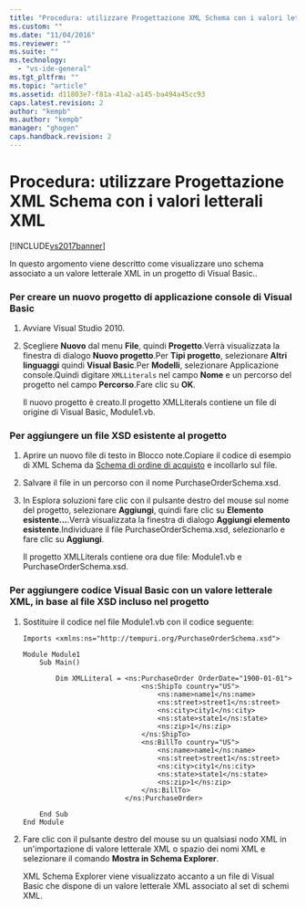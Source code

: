 ```yaml
---
title: "Procedura: utilizzare Progettazione XML Schema con i valori letterali XML | Microsoft Docs"
ms.custom: ""
ms.date: "11/04/2016"
ms.reviewer: ""
ms.suite: ""
ms.technology: 
  - "vs-ide-general"
ms.tgt_pltfrm: ""
ms.topic: "article"
ms.assetid: d11803e7-f81a-41a2-a145-ba494a45cc93
caps.latest.revision: 2
author: "kempb"
ms.author: "kempb"
manager: "ghogen"
caps.handback.revision: 2
---
```

# Procedura: utilizzare Progettazione XML Schema con i valori letterali XML
[!INCLUDE[vs2017banner](../code-quality/includes/vs2017banner.md)]

In questo argomento viene descritto come visualizzare uno schema associato a un valore letterale XML in un progetto di Visual Basic..  
  
### Per creare un nuovo progetto di applicazione console di Visual Basic  
  
1.  Avviare Visual Studio 2010.  
  
2.  Scegliere **Nuovo** dal menu **File**, quindi **Progetto**.Verrà visualizzata la finestra di dialogo **Nuovo progetto**.Per **Tipi progetto**, selezionare **Altri linguaggi** quindi **Visual Basic**.Per **Modelli**, selezionare Applicazione console.Quindi digitare `XMLLiterals` nel campo **Nome** e un percorso del progetto nel campo **Percorso**.Fare clic su **OK**.  
  
     Il nuovo progetto è creato.Il progetto XMLLiterals contiene un file di origine di Visual Basic, Module1.vb.  
  
### Per aggiungere un file XSD esistente al progetto  
  
1.  Aprire un nuovo file di testo in Blocco note.Copiare il codice di esempio di XML Schema da [Schema di ordine di acquisto](../xml-tools/sample-xsd-file-simple-schema.md) e incollarlo sul file.  
  
2.  Salvare il file in un percorso con il nome PurchaseOrderSchema.xsd.  
  
3.  In Esplora soluzioni fare clic con il pulsante destro del mouse sul nome del progetto, selezionare **Aggiungi**, quindi fare clic su **Elemento esistente...**.Verrà visualizzata la finestra di dialogo **Aggiungi elemento esistente**.Individuare il file PurchaseOrderSchema.xsd, selezionarlo e fare clic su **Aggiungi**.  
  
     Il progetto XMLLiterals contiene ora due file: Module1.vb e PurchaseOrderSchema.xsd.  
  
### Per aggiungere codice Visual Basic con un valore letterale XML, in base al file XSD incluso nel progetto  
  
1.  Sostituire il codice nel file Module1.vb con il codice seguente:  
  
    ```  
    Imports <xmlns:ns="http://tempuri.org/PurchaseOrderSchema.xsd">  
  
    Module Module1  
        Sub Main()  
  
            Dim XMLLiteral = <ns:PurchaseOrder OrderDate="1900-01-01">  
                                 <ns:ShipTo country="US">  
                                     <ns:name>name1</ns:name>  
                                     <ns:street>street1</ns:street>  
                                     <ns:city>city1</ns:city>  
                                     <ns:state>state1</ns:state>  
                                     <ns:zip>1</ns:zip>  
                                 </ns:ShipTo>  
                                 <ns:BillTo country="US">  
                                     <ns:name>name1</ns:name>  
                                     <ns:street>street1</ns:street>  
                                     <ns:city>city1</ns:city>  
                                     <ns:state>state1</ns:state>  
                                     <ns:zip>1</ns:zip>  
                                 </ns:BillTo>  
                             </ns:PurchaseOrder>  
  
        End Sub  
    End Module  
    ```  
  
2.  Fare clic con il pulsante destro del mouse su un qualsiasi nodo XML in un'importazione di valore letterale XML o spazio dei nomi XML e selezionare il comando **Mostra in Schema Explorer**.  
  
     XML Schema Explorer viene visualizzato accanto a un file di Visual Basic che dispone di un valore letterale XML associato al set di schemi XML.